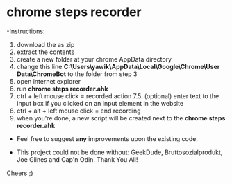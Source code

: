 # chrome steps recorder #

-Instructions:
1. download the as zip
2. extract the contents
3. create a new folder at your chrome AppData directory
4. change this line **C:\Users\yawik\AppData\Local\Google\Chrome\User Data\ChromeBot** to the folder from step 3
5. open internet explorer
6. run **chrome steps recorder.ahk**
7. ctrl + left mouse click = recorded action
7.5. (optional) enter text to the input box if you clicked on an input element in the website
8. ctrl + alt + left mouse click = end recording
9. when you're done, a new script will be created next to the **chrome steps recorder.ahk**

- Feel free to suggest **any** improvements upon the existing code.

- This project could not be done without: GeekDude, Bruttosozialprodukt, Joe Glines and Cap'n Odin. Thank You All!

Cheers ;)